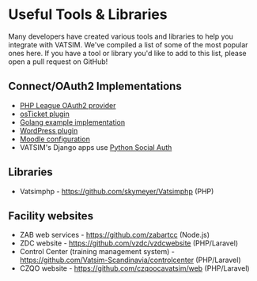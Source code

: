 # Useful Tools & Libraries

Many developers have created various tools and libraries to help you integrate
with VATSIM. We've compiled a list of some of the most popular ones here. If you
have a tool or library you'd like to add to this list, please open a pull
request on GitHub!

## Connect/OAuth2 Implementations
* [PHP League OAuth2 provider](https://github.com/vatsimnetwork/oauth2-vatsim-php)
* [osTicket plugin](https://github.com/vatsimnetwork/connect-osticket)
* [Golang example implementation](https://github.com/vatsimnetwork/connect-go)
* [WordPress plugin](https://gitlab.com/jamiejanssen/wp-plugin-vatsim-connect-public)
* [Moodle configuration](https://forums.vatsim.net/topic/29211-preview-vatsim-connect-for-moodle/)
* VATSIM's Django apps use [Python Social Auth](https://python-social-auth.readthedocs.io/en/latest/)

## Libraries
* Vatsimphp - https://github.com/skymeyer/Vatsimphp (PHP)

## Facility websites
* ZAB web services - https://github.com/zabartcc (Node.js)
* ZDC website - https://github.com/vzdc/vzdcwebsite (PHP/Laravel)
* Control Center (training management system) - https://github.com/Vatsim-Scandinavia/controlcenter (PHP/Laravel)
* CZQO website - https://github.com/czqoocavatsim/web (PHP/Laravel)
